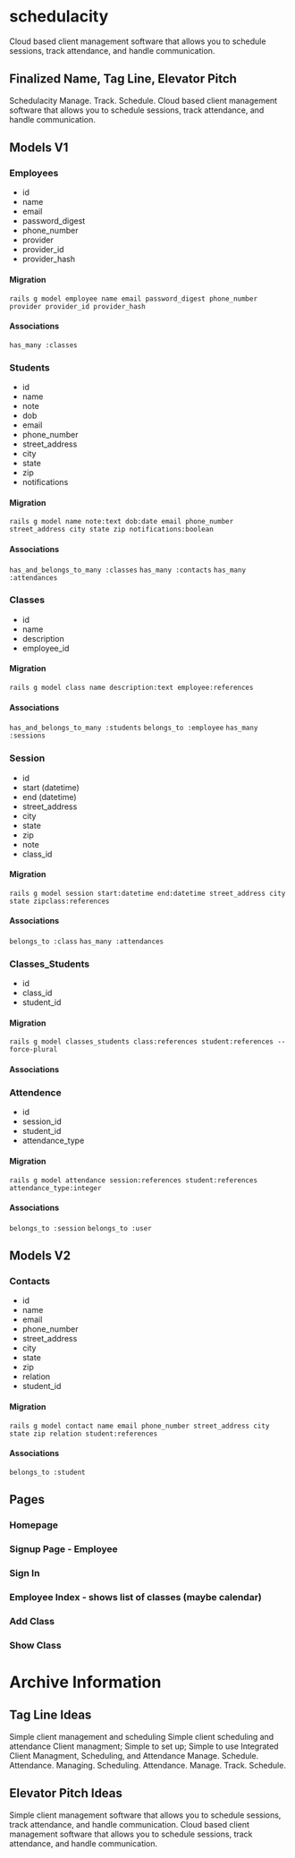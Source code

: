 # schedulacity
Cloud based client management software that allows you to schedule sessions, track attendance, and handle communication.

## Finalized Name, Tag Line, Elevator Pitch
Schedulacity
Manage. Track. Schedule.
Cloud based client management software that allows you to schedule sessions, track attendance, and handle communication.

## Models V1

### Employees
  - id
  - name
  - email
  - password_digest
  - phone_number
  - provider
  - provider_id
  - provider_hash

#### Migration
`rails g model employee name email password_digest phone_number provider provider_id provider_hash`

#### Associations
`has_many :classes`

### Students
  - id
  - name
  - note
  - dob
  - email
  - phone_number
  - street_address
  - city
  - state
  - zip
  - notifications

#### Migration
`rails g model name note:text dob:date email phone_number street_address city state zip notifications:boolean`

#### Associations
`has_and_belongs_to_many :classes`
`has_many :contacts`
`has_many :attendances`


### Classes
  - id
  - name
  - description
  - employee_id

#### Migration
`rails g model class name description:text employee:references`

#### Associations
`has_and_belongs_to_many :students`
`belongs_to :employee`
`has_many :sessions`

### Session
  - id
  - start (datetime)
  - end (datetime)
  - street_address
  - city
  - state
  - zip
  - note
  - class_id

#### Migration
`rails g model session start:datetime end:datetime street_address city state zipclass:references`

#### Associations
`belongs_to :class`
`has_many :attendances`

### Classes_Students
  - id
  - class_id
  - student_id

#### Migration
`rails g model classes_students class:references student:references --force-plural`

#### Associations

### Attendence
  - id
  - session_id
  - student_id
  - attendance_type

#### Migration
`rails g model attendance session:references student:references attendance_type:integer`

#### Associations
`belongs_to :session`
`belongs_to :user`

## Models V2

### Contacts
  - id
  - name
  - email
  - phone_number
  - street_address
  - city
  - state
  - zip
  - relation
  - student_id

#### Migration
`rails g model contact name email phone_number street_address city state zip relation student:references`

#### Associations
`belongs_to :student`

## Pages
### Homepage
### Signup Page - Employee
### Sign In
### Employee Index - shows list of classes (maybe calendar)
### Add Class
### Show Class

# Archive Information
## Tag Line Ideas
Simple client management and scheduling
Simple client scheduling and attendance
Client managment; Simple to set up; Simple to use
Integrated Client Managment, Scheduling, and Attendance
Manage. Schedule. Attendance.
Managing. Scheduling. Attendance.
Manage. Track. Schedule.

## Elevator Pitch Ideas
Simple client management software that allows you to schedule sessions, track attendance, and handle communication.
Cloud based client management software that allows you to schedule sessions, track attendance, and handle communication.


